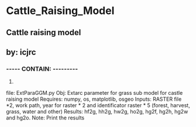 # Cattle_Raising_Model
## Cattle raising model
## by: icjrc
### ----- CONTAIN: ---------
1. 
file: ExtParaGGM.py
Obj: Extarc parameter for grass sub model for castle raising model
Requires: numpy, os, matplotlib, osgeo
Inputs: RASTER file *2, work path, year for raster * 2 and identificator raster * 5 (forest, harvest, grass, water and other)
Results: hf2g, hh2g, hw2g, ho2g, hg2f, hg2h, hg2w and hg2o.
Note: Print the results
